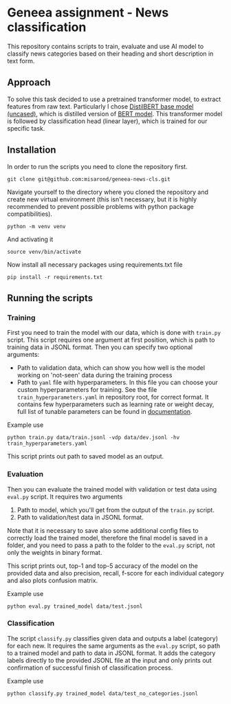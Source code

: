 # Geneea assignment - News classification

This repository contains scripts to train, evaluate and use AI model to classify news categories based on their heading and short description in text form.

## Approach
To solve this task decided to use a pretrained transformer model, to extract features from raw text. Particularly I chose [DistilBERT base model (uncased)](https://huggingface.co/distilbert/distilbert-base-uncased), which is distilled version of [BERT model](https://huggingface.co/google-bert/bert-base-uncased). This transformer model is followed by classification head (linear layer), which is trained for our specific task.

## Installation
In order to run the scripts you need to clone the repository first.

    git clone git@github.com:misarond/geneea-news-cls.git

Navigate yourself to the directory where you cloned the repository and create new virtual environment (this isn't necessary, but it is highly recommended to prevent possible problems with python package compatibilities).

    python -m venv venv

And activating it

    source venv/bin/activate

Now install all necessary packages using requirements.txt file

    pip install -r requirements.txt

## Running the scripts
### Training
First you need to train the model with our data, which is done with `train.py` script. This script requires one argument at first position, which is path to training data in JSONL format. Then you can specify two optional arguments:

* Path to validation data, which can show you how well is the model working on 'not-seen' data during the training process
* Path to `yaml` file with hyperparameters. In this file you can choose your custom hyperparameters for training. See the file `train_hyperparameters.yaml` in repository root, for correct format. It contains few hyperparameters such as learning rate or weight decay, full list of tunable parameters can be found in [documentation](https://huggingface.co/docs/transformers/main_classes/trainer#transformers.TrainingArguments).

Example use

    python train.py data/train.jsonl -vdp data/dev.jsonl -hv train_hyperparameters.yaml

This script prints out path to saved model as an output.


### Evaluation
Then you can evaluate the trained model with validation or test data using `eval.py` script. It requires two arguments
1. Path to model, which you'll get from the output of the `train.py` script.
2. Path to validation/test data in JSONL format.

Note that it is necessary to save also some additional config files to correctly load the trained model, therefore the final model is saved in a folder, and you need to pass a path to the folder to the `eval.py` script, not only the weights in binary format.

This script prints out, top-1 and top-5 accuracy of the model on the provided data and also precision, recall, f-score for each individual category and also plots confusion matrix.

Example use

    python eval.py trained_model data/test.jsonl

### Classification
The script `classify.py` classifies given data and outputs a label (category) for each new. It requires the same arguments as the `eval.py` script, so path to a trained model and path to data in JSONL format. It adds the category labels directly to the provided JSONL file at the input and only prints out confirmation of successful finish of classification process.

Example use

    python classify.py trained_model data/test_no_categories.jsonl